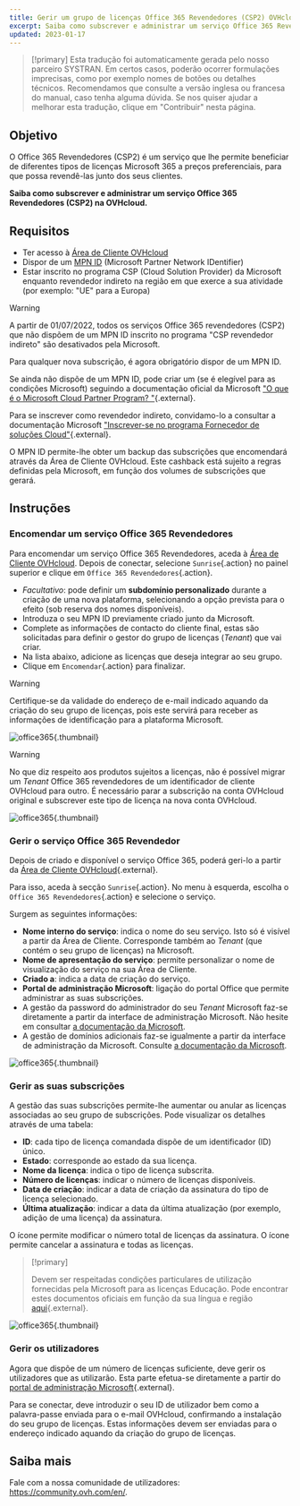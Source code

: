 ```yaml
---
title: Gerir um grupo de licenças Office 365 Revendedores (CSP2) OVHcloud
excerpt: Saiba como subscrever e administrar um serviço Office 365 Revendedores (CSP2) na OVHcloud
updated: 2023-01-17
---
```


> [!primary]
> Esta tradução foi automaticamente gerada pelo nosso parceiro SYSTRAN. Em certos casos, poderão ocorrer formulações imprecisas, como por exemplo nomes de botões ou detalhes técnicos. Recomendamos que consulte a versão inglesa ou francesa do manual, caso tenha alguma dúvida. Se nos quiser ajudar a melhorar esta tradução, clique em "Contribuir" nesta página.
>

## Objetivo

O Office 365 Revendedores (CSP2) é um serviço que lhe permite beneficiar de diferentes tipos de licenças Microsoft 365 a preços preferenciais, para que possa revendê-las junto dos seus clientes.

**Saiba como subscrever e administrar um serviço Office 365 Revendedores (CSP2) na OVHcloud.**

## Requisitos

- Ter acesso à [Área de Cliente OVHcloud](https://www.ovh.com/auth/?action=gotomanager&from=https://www.ovh.pt/&ovhSubsidiary=pt)
- Dispor de um [MPN ID](https://learn.microsoft.com/partner-center/mpn-create-a-partner-center-account) (Microsoft Partner Network IDentifier) 
- Estar inscrito no programa CSP (Cloud Solution Provider) da Microsoft enquanto revendedor indireto na região em que exerce a sua atividade (por exemplo: "UE" para a Europa)

> [!warning]
>
> A partir de 01/07/2022, todos os serviços Office 365 revendedores (CSP2) que não dispõem de um MPN ID inscrito no programa "CSP revendedor indireto" são desativados pela Microsoft.
>
> Para qualquer nova subscrição, é agora obrigatório dispor de um MPN ID.
>

Se ainda não dispõe de um MPN ID, pode criar um (se é elegível para as condições Microsoft) seguindo a documentação oficial da Microsoft ["O que é o Microsoft Cloud Partner Program? "](https://docs.microsoft.com/partner-center/mpn-create-a-partner-center-account){.external}.

Para se inscrever como revendedor indireto, convidamo-lo a consultar a documentação Microsoft ["Inscrever-se no programa Fornecedor de soluções Cloud"](https://docs.microsoft.com/partner-center/enrolling-in-the-csp-program#enroll-as-an-indirect-reseller){.external}.

O MPN ID permite-lhe obter um backup das subscrições que encomendará através da Área de Cliente OVHcloud. Este cashback está sujeito a regras definidas pela Microsoft, em função dos volumes de subscrições que gerará.

## Instruções

### Encomendar um serviço Office 365 Revendedores

Para encomendar um serviço Office 365 Revendedores, aceda à [Área de Cliente OVHcloud](https://www.ovh.com/auth/?action=gotomanager&from=https://www.ovh.pt/&ovhSubsidiary=pt). Depois de conectar, selecione `Sunrise`{.action} no painel superior e clique em `Office 365 Revendedores`{.action}.

- *Facultativo*: pode definir um **subdomínio personalizado** durante a criação de uma nova plataforma, selecionando a opção prevista para o efeito (sob reserva dos nomes disponíveis).
- Introduza o seu MPN ID previamente criado junto da Microsoft.
- Complete as informações de contacto do cliente final, estas são solicitadas para definir o gestor do grupo de licenças (*Tenant*) que vai criar.
- Na lista abaixo, adicione as licenças que deseja integrar ao seu grupo.
- Clique em `Encomendar`{.action} para finalizar.

> [!warning]
> Certifique-se da validade do endereço de e-mail indicado aquando da criação do seu grupo de licenças, pois este servirá para receber as informações de identificação para a plataforma Microsoft.
>

![office365](images/csp2-01.png){.thumbnail}

> [!warning]
> No que diz respeito aos produtos sujeitos a licenças, não é possível migrar um *Tenant* Office 365 revendedores de um identificador de cliente OVHcloud para outro. É necessário parar a subscrição na conta OVHcloud original e subscrever este tipo de licença na nova conta OVHcloud.
>

![office365](images/csp2-01.png){.thumbnail}

### Gerir o serviço Office 365 Revendedor

Depois de criado e disponível o serviço Office 365, poderá geri-lo a partir da [Área de Cliente OVHcloud](https://www.ovh.com/auth/?action=gotomanager&from=https://www.ovh.pt/&ovhSubsidiary=pt){.external}.

Para isso, aceda à secção `Sunrise`{.action}. No menu à esquerda, escolha o `Office 365 Revendedores`{.action} e selecione o serviço.

Surgem as seguintes informações:

- **Nome interno do serviço**: indica o nome do seu serviço. Isto só é visível a partir da Área de Cliente. Corresponde também ao *Tenant* (que contém o seu grupo de licenças) na Microsoft.
- **Nome de apresentação do serviço**: permite personalizar o nome de visualização do serviço na sua Área de Cliente.
- **Criado a**: indica a data de criação do serviço.
- **Portal de administração Microsoft**: ligação do portal Office que permite administrar as suas subscrições.
- A gestão da password do administrador do seu *Tenant* Microsoft faz-se diretamente a partir da interface de administração Microsoft. Não hesite em consultar [a documentação da Microsoft](https://support.microsoft.com/account-billing/reset-a-forgotten-microsoft-account-password-eff4f067-5042-c1a3-fe72-b04d60556c37).
- A gestão de domínios adicionais faz-se igualmente a partir da interface de administração da Microsoft. Consulte [a documentação da Microsoft](https://support.microsoft.com/office/connect-your-domain-to-office-365-cd74b4fa-6d34-4669-9937-ed178ac84515).

![office365](images/sunrise_office365_CSP2_services_details.png){.thumbnail}

### Gerir as suas subscrições

A gestão das suas subscrições permite-lhe aumentar ou anular as licenças associadas ao seu grupo de subscrições. Pode visualizar os detalhes através de uma tabela:

- **ID**: cada tipo de licença comandada dispõe de um identificador (ID) único.
- **Estado**: corresponde ao estado da sua licença.
- **Nome da licença**: indica o tipo de licença subscrita.
- **Número de licenças**: indicar o número de licenças disponíveis.
- **Data de criação**: indicar a data de criação da assinatura do tipo de licença selecionado.
- **Última atualização**: indicar a data da última atualização (por exemplo, adição de uma licença) da assinatura.

O ícone <i class="icons-pen"></i>  permite modificar o número total de licenças da assinatura. O ícone <i class="icons-bin"></i>  permite cancelar a assinatura e todas as licenças.

> [!primary]
>
> Devem ser respeitadas condições particulares de utilização fornecidas pela Microsoft para as licenças Educação. Pode encontrar estes documentos oficiais em função da sua língua e região [aqui](https://www.microsoft.com/licensing/docs){.external}.
>

![office365](images/sunrise_office365_CSP2_Subscribers.png){.thumbnail}

### Gerir os utilizadores

Agora que dispõe de um número de licenças suficiente, deve gerir os utilizadores que as utilizarão. Esta parte efetua-se diretamente a partir do [portal de administração Microsoft](https://portal.office.com/Admin/Default.aspx){.external}.

Para se conectar, deve introduzir o seu ID de utilizador bem como a palavra-passe enviada para o e-mail OVHcloud, confirmando a instalação do seu grupo de licenças. Estas informações devem ser enviadas para o endereço indicado aquando da criação do grupo de licenças.

## Saiba mais

Fale com a nossa comunidade de utilizadores: <https://community.ovh.com/en/>.
